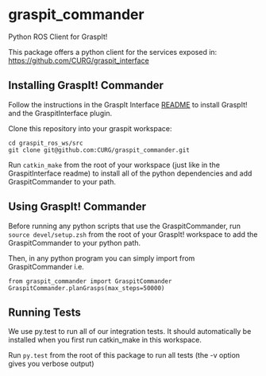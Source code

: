 graspit_commander
=================
Python ROS Client for GraspIt!

This package offers a python client for the services exposed in:
https://github.com/CURG/graspit_interface

Installing GraspIt! Commander
----------------------------
Follow the instructions in the GraspIt Interface [README](https://github.com/CURG/graspit_interface)
to install GraspIt! and the GraspitInterface plugin.

Clone this repository into your graspit workspace:
```
cd graspit_ros_ws/src
git clone git@github.com:CURG/graspit_commander.git
```

Run `catkin_make` from the root of your workspace (just like in the GraspitInterface readme) to 
install all of the python dependencies and add GraspitCommander to your path.


Using GraspIt! Commander
------------------------
Before running any python scripts that use the GraspitCommander, run `source devel/setup.zsh` from
the root of your GraspIt! workspace to add the GraspitCommander to your python path. 

Then, in any python program you can simply import from GraspitCommander
i.e.
```
from graspit_commander import GraspitCommander
GraspitCommander.planGrasps(max_steps=50000)
```

Running Tests
-------------
We use py.test to run all of our integration tests. It should automatically be installed when you
first run catkin_make in this workspace.

Run `py.test` from the root of this package to run all tests (the -v option gives you verbose output)

